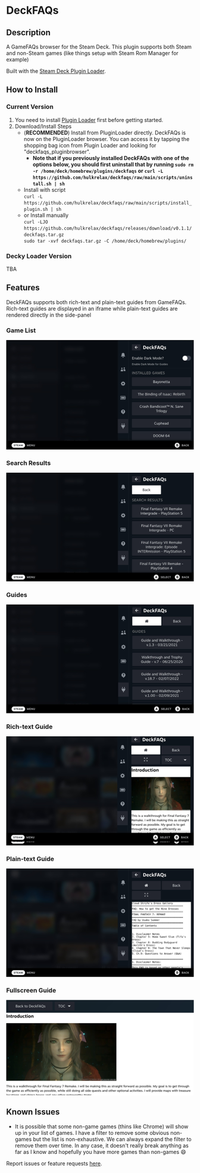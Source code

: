 # DeckFAQs

## Description

A GameFAQs browser for the Steam Deck. This plugin supports both Steam and non-Steam games (like things setup with Steam Rom Manager for example)

Built with the [Steam Deck Plugin Loader](https://github.com/SteamDeckHomebrew/PluginLoader).

## How to Install

### Current Version

1. You need to install [Plugin Loader](https://github.com/SteamDeckHomebrew/PluginLoader#installation) first before getting started.
2. Download/Install Steps
    - (**RECOMMENDED**) Install from PluginLoader directly. DeckFAQs is now on the PluginLoader browser. You can access it by tapping the shopping bag icon from Plugin Loader and looking for "deckfaqs_pluginbrowser".
        - **Note that if you previously installed DeckFAQs with one of the options below, you should first uninstall that by running `sudo rm -r /home/deck/homebrew/plugins/deckfaqs` or `curl -L https://github.com/hulkrelax/deckfaqs/raw/main/scripts/uninstall.sh | sh`**
    - Install with script<br>
      `curl -L https://github.com/hulkrelax/deckfaqs/raw/main/scripts/install_plugin.sh | sh`
    - or Install manually<br>
      `curl -LJO https://github.com/hulkrelax/deckfaqs/releases/download/v0.1.1/deckfaqs.tar.gz`<br>
      `sudo tar -xvf deckfaqs.tar.gz -C /home/deck/homebrew/plugins/`

### Decky Loader Version

TBA

## Features

DeckFAQs supports both rich-text and plain-text guides from GameFAQs. Rich-text guides are displayed in an iframe while plain-text guides are rendered directly in the side-panel

### Game List

![](images/001_games.png)

### Search Results

![](images/002_results.png)

### Guides

![](images/003_guides.png)

### Rich-text Guide

![](images/004_guide.png)

### Plain-text Guide

![](images/005_plain.png)

### Fullscreen Guide

![](images/006_fullscreen.png)

## Known Issues

-   It is possible that some non-game games (thins like Chrome) will show up in your list of games. I have a filter to remove some obvious non-games but the list is non-exhaustive. We can always expand the filter to remove them over time. In any case, it doesn't really break anything as far as I know and hopefully you have more games than non-games :smile:

Report issues or feature requests [here](https://github.com/hulkrelax/deckfaqs/issues).
